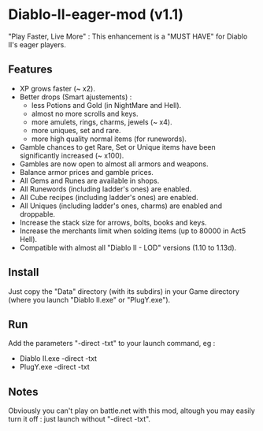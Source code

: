 Diablo-II-eager-mod (v1.1)
==========================

"Play Faster, Live More" : This enhancement is a "MUST HAVE" for Diablo II's eager players.

Features
--------
 * XP grows faster (~ x2).
 * Better drops (Smart ajustements) :
   * less Potions and Gold (in NightMare and Hell).
   * almost no more scrolls and keys.
   * more amulets, rings, charms, jewels (~ x4).
   * more uniques, set and rare.
   * more high quality normal items (for runewords).
 * Gamble chances to get Rare, Set or Unique items have been significantly increased (~ x100).
 * Gambles are now open to almost all armors and weapons.
 * Balance armor prices and gamble prices.
 * All Gems and Runes are available in shops.
 * All Runewords (including ladder's ones) are enabled.
 * All Cube recipes (including ladder's ones) are enabled.
 * All Uniques (including ladder's ones, charms) are enabled and droppable.
 * Increase the stack size for arrows, bolts, books and keys.
 * Increase the merchants limit when solding items (up to 80000 in Act5 Hell).
 * Compatible with almost all "Diablo II - LOD" versions (1.10 to 1.13d).

Install
-------
  Just copy the "Data" directory (with its subdirs) in your Game directory (where you launch "Diablo II.exe" or "PlugY.exe").

Run
---
  Add the parameters "-direct -txt" to your launch command, eg :
   * Diablo II.exe -direct -txt
   * PlugY.exe -direct -txt

Notes
-----
  Obviously you can't play on battle.net with this mod, altough you may easily turn it off : just launch without "-direct -txt".


